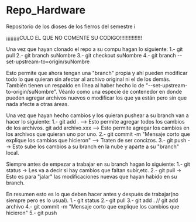 # Repo_Hardware
Repositorio de los dioses de los fierros del semestre i

¡¡¡¡¡¡¡¡¡CULO EL QUE NO COMENTE SU CODIGO!!!!!!!!!!!!!!!

Una vez que hayan clonado el repo a su compu hagan lo siguiente:
1.- git pull
2.- git branch suNombre
3.- git checkout suNombre
4.- git branch --set-upstream-to=origin/suNombre

Esto permite que ahora tengan una "branch" propia y ahí pueden modificar todo lo que quieran sin
afectar al archivo original ni el de los demás. También tienen un respaldo en línea al haber hecho
lo de "--set-upstream-to-origin/suNombre".
Véanlo como una especie de contenedor en donde pueden agregar archivos nuevos o modificar los que 
ya están pero sin que nada afecte a otras áreas.


Una vez que hayan hecho cambios y los quieran pushear a su branch van a hacer lo siguiente:
1.- git add . --> Esto permite agregar todos los cambios de los archivos.
    git add archivo.xxx --> Esto permite agregar los cambios en los archivos que quieran uno por uno.
2.- git commit -m "Mensaje corto que explique los cambios que hicieron" --> Traten de ser concizos.
3.- git push --> Esto sube los cambios a su branch en la nube y aparte a su "branch" local.


Siempre antes de empezar a trabajar en su branch hagan lo siguiente:
1.- git status -> Les va a decir si hay cambios que faltan subir,etc.
2.- git pull -> Esto es para "jalar" las modificaciones nuevas que hayan habido en su branch.


En resumen esto es lo que deben hacer antes y después de trabajar(no siempre pero es lo usual).
1.- git status
2.- git pull
3.- git add . // git add archivo
4.- git commit -m "Mensaje corto que explique los cambios que hicieron"
5.- git push
